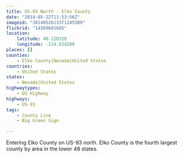 ```yaml
---
title: US-93 North - Elko County
date: "2014-05-22T11:53:56Z"
imageid: "3814052613371245509"
flickrid: "14369601685"
location:
    latitude: 40.120318
    longitude: -114.634288
places: []
counties:
    - Elko County|Nevada|United States
countries:
    - United States
states:
    - Nevada|United States
highwaytypes:
    - US Highway
highways:
    - US-93
tags:
    - County Line
    - Big Green Sign

---
```

Entering Elko County on US-93 north.  Elko County is the fourth largest county by area in the lower 48 states.